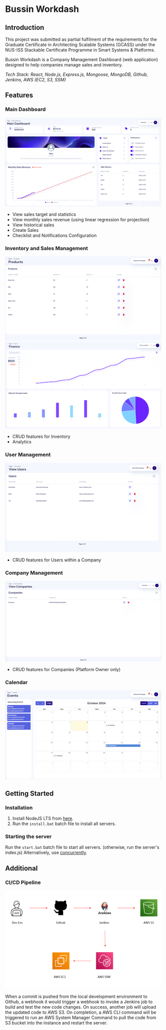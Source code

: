 # Bussin Workdash
## Introduction
This project was submitted as partial fulfilment of the requirements for the Graduate Certificate in Architecting Scalable Systems (GCASS) under the NUS-ISS Stackable Certificate Programme in Smart Systems & Platforms.

Bussin Workdash is a Company Management Dashboard (web application) designed to help companies manage sales and inventory.

_Tech Stack: React, Node.js, Express.js, Mongoose, MongoDB, Github, Jenkins, AWS (EC2, S3, SSM)_

## Features
### Main Dashboard
![](resources/md/main-dashboard.png)
- View sales target and statistics
- View monthly sales revenue (using linear regression for projection)
- View historical sales
- Create Sales 
- Checklist and Notifications Configuration
### Inventory and Sales Management
![](resources/md/product.png)
![](resources/md/analytics.png)
- CRUD features for Inventory 
- Analytics
### User Management
![](resources/md/view-user.png)
- CRUD features for Users within a Company
### Company Management
![](resources/md/view-companies.png)
- CRUD features for Companies (Platform Owner only)
### Calendar
![](resources/md/event.png)

## Getting Started
### Installation
1) Install NodeJS LTS from [here](https://nodejs.org/en?ref=horizon-documentation).
2) Run the ```install.bat``` batch file to install all servers. 

### Starting the server
Run the ```start.bat``` batch file to start all servers. (otherwise, run the server's index.js)
Alternatively, use [concurrently](https://github.com/open-cli-tools/concurrently).


## Additional
### CI/CD Pipeline
![](resources/md/pipeline.png)

When a commit is pushed from the local development environment to Github, a webhook it would trigger
a webhook to invoke a Jenkins job to build and test the new code changes. On success, another job will upload
the updated code to AWS S3. On completion, a AWS CLI command will be triggered to run an AWS System Manager 
Command to pull the code from S3 bucket into the instance and restart the server.

